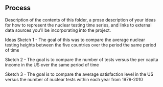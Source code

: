 ## Process

Description of the contents of this folder, a prose description of your ideas for how to represent
the nuclear testing time series, and links to external data sources you'll be incorporating into
the project.

Ideas
Sketch 1 - The goal of this was to compare the average nuclear testing heights between the five countries over the period the same period of time

Sketch 2 - The goal is to compare the number of tests versus the per capita income in the US over the same period of time

Sketch 3 - The goal is to compare the average satisfaction level in the US versus the number of nuclear tests within each year from 1979-2010